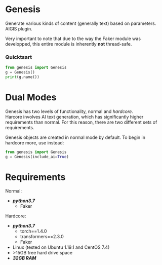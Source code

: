 # Genesis
Generate various kinds of content (generally text) based on parameters. AIGIS plugin.

Very important to note that due to the way the Faker module was developped, this entire module is inherently __not__ thread-safe.

### Quicktsart
```python
from genesis import Genesis
g = Genesis()
print(g.name())
```

# Dual Modes
Genesis has two levels of functionality, normal and *hardcore*.  
Harcore involves AI text generation, which has significantly higher requirements than normal. For this reason, there are two different sets of requirements.

Genesis objects are created in normal mode by default. To begin in hardcore more, use instead:
```python
from genesis import Genesis
g = Genesis(include_ai=True)
```


# Requirements
Normal:
- __*python3.7*__
    - Faker

Hardcore:
- __*python3.7*__
    - torch==1.4.0
    - transformers==2.3.0
    - Faker
- Linux (tested on Ubuntu 1.19.1 and CentOS 7.4)
- \>15GB free hard drive space
- __*32GB RAM*__

